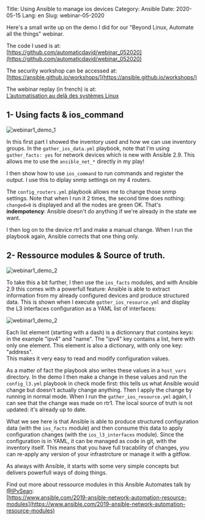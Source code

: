 Title: Using Ansible to manage ios devices
Category: Ansible
Date: 2020-05-15
Lang: en
Slug: webinar-05-2020

Here's a small write up on the demo I did for our "Beyond Linux, Automate all the things" webinar.

The code I used is at:  
[https://github.com/automaticdavid/webinar_052020](https://github.com/automaticdavid/webinar_052020)

The security workshop can be accessed at:  
[https://ansible.github.io/workshops/](https://ansible.github.io/workshops/)

The webinar replay (in french) is at:  
[L’automatisation au delà des systèmes Linux](https://www.redhat.com/en/events/webinar/red-hat-ansible-automation-platform-cloud-reseau-iot-lautomatisation-au-dela-des-systemes-linux)


## 1- Using facts & ios_command

![webinar1_demo_1]({static}/images/webinar1_demo_1.gif)

In this first part I showed the inventory used and how we can use inventory groups. In the `gather_ios_data.yml` playbook, note that I'm using `gather_facts: yes` for network devices which is new with Ansible 2.9. This allows me to use the `ansible_net_*` directly in my play!

I then show how to use `ios_command` to run commands and register the output. I use this to diplay snmp settings on my 4 routers.

The `config_routers.yml` playbook allows me to change those snmp settings. Note that when I run it 2 times, the second time does nothing: `changed=0` is displayed and all the nodes are green OK. That's **indempotency**: Ansible doesn't do anything if we're already in the state we want. 

I then log on to the device rtr1 and make a manual change. When I run the playbook again, Ansible corrects that one thing only.


## 2- Ressource modules & Source of truth. 

![webinar1_demo_2]({static}/images/webinar1_demo_2.gif)

To take this a bit further, I then use the `ios_facts` modules, and with Ansible 2.9 this comes with a powerfull feature: Ansible is able to extract information from my already configured devices and produce structured data. This is shown when I execute `gather_ios_resource.yml` and display the L3 interfaces configuration as a YAML list of interfaces:

![webinar1_demo_2]({static}/images/webinar1_demo2_list.png)

Each list element (starting with a dash) is a dictionnary that contains keys: in the example "ipv4" and "name". The "ipv4" key contains a list, here with only one element. This element is also a dictionary, with only one key: "address".  
This makes it very easy to read and modify configuration values. 

As a matter of fact the playbook also writes these values in a `host_vars` directory. In the demo I then make a change in these values and run the `config_l3.yml` playbook in check mode first: this tells us what Ansible would change but doesn't actually change anything. Then I apply the change by running in normal mode. When I run the `gather_ios_resource.yml` again, I can see that the change was made on rtr1. The local source of truth is not updated: it's already up to date.  

What we see here is that Ansible is able to produce structured configuration data (with the `ios_facts` module) and then consume this data to apply configuration changes (with the `ios_l3_interfaces` module). Since the configuration is in YAML, it can be managed as code in git, with the inventory itself. This means that you have full tracability of changes, you can re-apply any version of your infrastrcture or manage it with a gitflow. 

As always with Ansible, it starts with some very simple concepts but delivers powerfull ways of doing things. 

Find out more about ressource modules in this Ansible Automates talk by [@IPvSean](https://twitter.com/ipvsean?lang=en):  
[https://www.ansible.com/2019-ansible-network-automation-resource-modules](https://www.ansible.com/2019-ansible-network-automation-resource-modules) 

   




